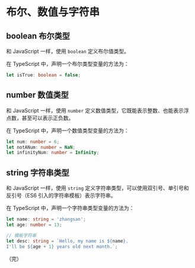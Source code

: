 # 布尔、数值与字符串

## boolean 布尔类型

和 JavaScript 一样，使用 `boolean` 定义布尔值类型。

在 TypeScript 中，声明一个布尔类型变量的方法为：

```typescript
let isTrue: boolean = false;
```

## number 数值类型

和 JavaScript 一样，使用 `number` 定义数值类型，它既能表示整数、也能表示浮点数，甚至可以表示正负数。

在 TypeScript 中，声明一个数值类型变量的方法为：

```typescript
let num: number = 6;
let notANum: number = NaN;
let infinityNum: number = Infinity;
```

## string 字符串类型

和 JavaScript 一样，使用 `string` 定义字符串类型，可以使用双引号、单引号和反引号（ES6 引入的字符串模板）表示字符串。

在 TypeScript 中，声明一个字符串类型变量的方法为：

```typescript
let name: string = 'zhangsan';
let age: number = 13;

// 模板字符串
let desc: string = `Hello, my name is ${name}.
I'll be ${age + 1} years old next month.`;
```

（完）
